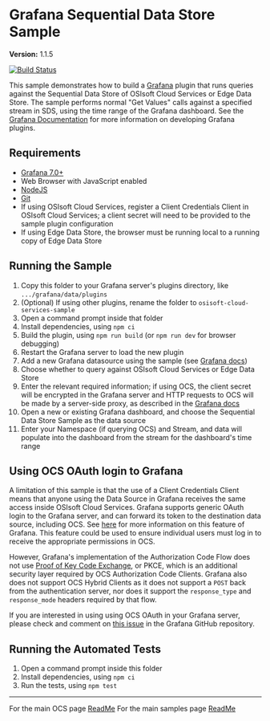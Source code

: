 # Grafana Sequential Data Store Sample

**Version:** 1.1.5

[![Build Status](https://dev.azure.com/osieng/engineering/_apis/build/status/product-readiness/OCS/osisoft.sample-ocs-grafana-nodejs?repoName=osisoft%2Fsample-ocs-grafana-nodejs&branchName=main)](https://dev.azure.com/osieng/engineering/_build/latest?definitionId=2619&repoName=osisoft%2Fsample-ocs-grafana-nodejs&branchName=main)

This sample demonstrates how to build a [Grafana](https://grafana.com/) plugin that runs queries against the Sequential Data Store of OSIsoft Cloud Services or Edge Data Store. The sample performs normal "Get Values" calls against a specified stream in SDS, using the time range of the Grafana dashboard. See the [Grafana Documentation](https://grafana.com/docs/grafana/latest/developers/plugins/) for more information on developing Grafana plugins.

## Requirements

- [Grafana 7.0+](https://grafana.com/grafana/download)
- Web Browser with JavaScript enabled
- [NodeJS](https://nodejs.org/en/)
- [Git](https://git-scm.com/download/win)
- If using OSIsoft Cloud Services, register a Client Credentials Client in OSIsoft Cloud Services; a client secret will need to be provided to the sample plugin configuration
- If using Edge Data Store, the browser must be running local to a running copy of Edge Data Store

## Running the Sample

1. Copy this folder to your Grafana server's plugins directory, like `.../grafana/data/plugins`
1. (Optional) If using other plugins, rename the folder to `osisoft-cloud-services-sample`
1. Open a command prompt inside that folder
1. Install dependencies, using `npm ci`
1. Build the plugin, using `npm run build` (or `npm run dev` for browser debugging)
1. Restart the Grafana server to load the new plugin
1. Add a new Grafana datasource using the sample (see [Grafana docs](https://grafana.com/docs/grafana/latest/features/datasources/add-a-data-source/))
1. Choose whether to query against OSIsoft Cloud Services or Edge Data Store
1. Enter the relevant required information; if using OCS, the client secret will be encrypted in the Grafana server and HTTP requests to OCS will be made by a server-side proxy, as described in the [Grafana docs](https://grafana.com/docs/grafana/latest/developers/plugins/authentication/)
1. Open a new or existing Grafana dashboard, and choose the Sequential Data Store Sample as the data source
1. Enter your Namespace (if querying OCS) and Stream, and data will populate into the dashboard from the stream for the dashboard's time range

## Using OCS OAuth login to Grafana

A limitation of this sample is that the use of a Client Credentials Client means that anyone using the Data Source in Grafana receives the same access inside OSIsoft Cloud Services. Grafana supports generic OAuth login to the Grafana server, and can forward its token to the destination data source, including OCS. See [here](https://grafana.com/docs/grafana/latest/auth/generic-oauth/) for more information on this feature of Grafana. This feature could be used to ensure individual users must log in to receive the appropriate permissions in OCS.

However, Grafana's implementation of the Authorization Code Flow does not use [Proof of Key Code Exchange](https://oauth.net/2/pkce/), or PKCE, which is an additional security layer required by OCS Authorization Code Clients. Grafana also does not support OCS Hybrid Clients as it does not support a `POST` back from the authentication server, nor does it support the `response_type` and `response_mode` headers required by that flow.

If you are interested in using using OCS OAuth in your Grafana server, please check and comment on [this issue](https://github.com/grafana/grafana/issues/26350) in the Grafana GitHub repository.

## Running the Automated Tests

1. Open a command prompt inside this folder
1. Install dependencies, using `npm ci`
1. Run the tests, using `npm test`

---

For the main OCS page [ReadMe](https://github.com/osisoft/OSI-Samples-OCS)
For the main samples page [ReadMe](https://github.com/osisoft/OSI-Samples)
